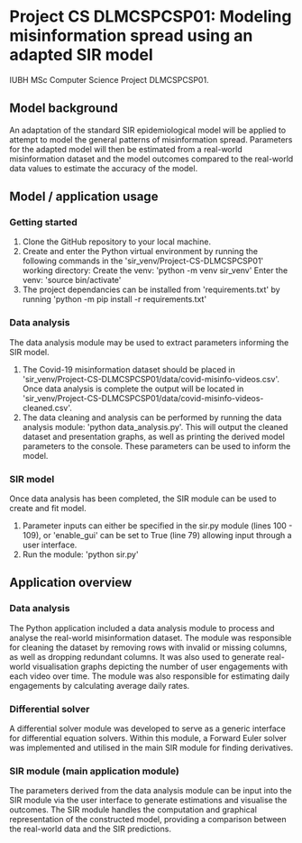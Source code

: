 # Project CS DLMCSPCSP01: Modeling misinformation spread using an adapted SIR model
 IUBH MSc Computer Science Project DLMCSPCSP01.

 ## Model background
An adaptation of the standard SIR epidemiological model will be applied to attempt to model the general patterns of misinformation spread. Parameters for the adapted model will then be estimated from a real-world misinformation dataset and the model outcomes compared to the real-world data values to estimate the accuracy of the model.

## Model / application usage
### Getting started
1. Clone the GitHub repository to your local machine.
2. Create and enter the Python virtual environment by running the following commands in the 'sir_venv/Project-CS-DLMCSPCSP01' working directory:
   Create the venv: 'python -m venv sir_venv'
   Enter the venv: 'source bin/activate' 
3. The project dependancies can be installed from 'requirements.txt' by running 'python -m pip install -r requirements.txt'

### Data analysis
The data analysis module may be used to extract parameters informing the SIR model.
1. The Covid-19 misinformation dataset should be placed in 'sir_venv/Project-CS-DLMCSPCSP01/data/covid-misinfo-videos.csv'. Once data analysis is complete the output will be located in 'sir_venv/Project-CS-DLMCSPCSP01/data/covid-misinfo-videos-cleaned.csv'.
2. The data cleaning and analysis can be performed by running the data analysis module: 'python data_analysis.py'. This will output the cleaned dataset and presentation graphs, as well as printing the derived model parameters to the console. These parameters can be used to inform the model.

### SIR model
Once data analysis has been completed, the SIR module can be used to create and fit model.
1. Parameter inputs can either be specified in the sir.py module (lines 100 - 109), or 'enable_gui' can be set to True (line 79) allowing input through a user interface.
2. Run the module: 'python sir.py'

## Application overview
### Data analysis
The Python application included a data analysis module to process and analyse the real-world misinformation dataset. The module was responsible for cleaning the dataset by removing rows with invalid or missing columns, as well as dropping redundant columns. It was also used to generate real-world visualisation graphs depicting the number of user engagements with each video over time. The module was also responsible for estimating daily engagements by calculating average daily rates.

### Differential solver
A differential solver module was developed to serve as a generic interface for differential equation solvers. Within this module, a Forward Euler solver was implemented and utilised in the main SIR module for finding derivatives.

### SIR module (main application module)
The parameters derived from the data analysis module can be input into the SIR module via the user interface to generate estimations and visualise the outcomes. The SIR module handles the computation and graphical representation of the constructed model, providing a comparison between the real-world data and the SIR predictions.
